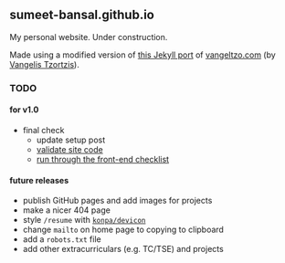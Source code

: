 ## sumeet-bansal.github.io

My personal website. Under construction.

Made using a modified version of [this Jekyll port](https://github.com/TaylanTatli/Halve) of [vangeltzo.com](http://vangeltzo.com/) (by [Vangelis Tzortzis](https://github.com/srekoble)).

### TODO
#### for v1.0
+ final check
	+ update setup post
	+ [validate site code](https://validator.w3.org/)
	+ [run through the front-end checklist](https://github.com/thedaviddias/Front-End-Checklist)

#### future releases
+ publish GitHub pages and add images for projects
+ make a nicer 404 page
+ style `/resume` with [`konpa/devicon`](https://konpa.github.io/devicon/)
+ change `mailto` on home page to copying to clipboard
+ add a `robots.txt` file
+ add other extracurriculars (e.g. TC/TSE) and projects
